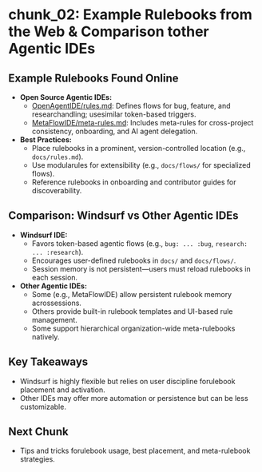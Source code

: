 # chunk_02: Example Rulebooks from the Web & Comparison tother Agentic IDEs

## Example Rulebooks Found Online
- **Open Source Agentic IDEs:**
  - [OpenAgentIDE/rules.md](https://github.com/OpenAgentIDE/rules.md): Defines flows for bug, feature, and researchandling; usesimilar token-based triggers.
  - [MetaFlowIDE/meta-rules.md](https://github.com/MetaFlowIDE/meta-rules.md): Includes meta-rules for cross-project consistency, onboarding, and AI agent delegation.
- **Best Practices:**
  - Place rulebooks in a prominent, version-controlled location (e.g., `docs/rules.md`).
  - Use modularules for extensibility (e.g., `docs/flows/` for specialized flows).
  - Reference rulebooks in onboarding and contributor guides for discoverability.

## Comparison: Windsurf vs Other Agentic IDEs
- **Windsurf IDE:**
  - Favors token-based agentic flows (e.g., `bug: ... :bug`, `research: ... :research`).
  - Encourages user-defined rulebooks in `docs/` and `docs/flows/`.
  - Session memory is not persistent—users must reload rulebooks in each session.
- **Other Agentic IDEs:**
  - Some (e.g., MetaFlowIDE) allow persistent rulebook memory acrossessions.
  - Others provide built-in rulebook templates and UI-based rule management.
  - Some support hierarchical organization-wide meta-rulebooks natively.

## Key Takeaways
- Windsurf is highly flexible but relies on user discipline forulebook placement and activation.
- Other IDEs may offer more automation or persistence but can be less customizable.

## Next Chunk
- Tips and tricks forulebook usage, best placement, and meta-rulebook strategies.
